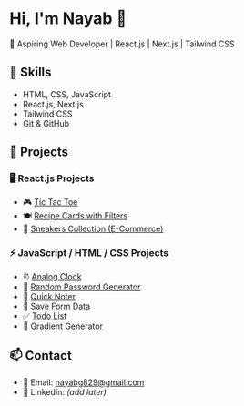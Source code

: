 # Hi, I'm Nayab 👋

🚀 Aspiring Web Developer | React.js | Next.js | Tailwind CSS  

## 🔧 Skills
- HTML, CSS, JavaScript  
- React.js, Next.js  
- Tailwind CSS  
- Git & GitHub  

## 📂 Projects

### 🖥️ React.js Projects
- 🎮 [Tic Tac Toe](https://tictactoe-vu.netlify.app/)  
- 🍽️ [Recipe Cards with Filters](https://resturant-cards.netlify.app/)  
- 👟 [Sneakers Collection (E-Commerce)](https://sneakers-collect.netlify.app/shop)  

### ⚡ JavaScript / HTML / CSS Projects
- ⏰ [Analog Clock](https://analogclockvu.netlify.app/)  
- 🔐 [Random Password Generator](https://randpasswordgenerate.netlify.app/)  
- 📝 [Quick Noter](https://quicknoter.netlify.app/)  
- 💾 [Save Form Data](https://savefromdata.netlify.app/)  
- ✅ [Todo List](https://mytodolistvu.netlify.app/)  
- 🎨 [Gradient Generator](https://gradientgenrat.netlify.app/)  




## 📫 Contact
- 📧 Email: nayabg829@gmail.com  
- 🔗 LinkedIn: *(add later)*  
